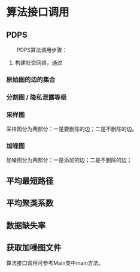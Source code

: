 # 算法接口调用
## PDPS
&emsp;&emsp;PDPS算法调用步骤：
1. 构建社交网络，通过
### 原始图的边的集合

### 分割图 / 隐私泄露等级
### 采样图
采样图分为两部分：一是要删除的边；二是不删除的边。
### 加噪图
加噪图分为两部分：一是添加的边；二是不删除的边；
## 平均最短路径
## 平均聚类系数
## 数据缺失率
## 获取加噪图文件

算法接口调用可参考Main类中main方法。